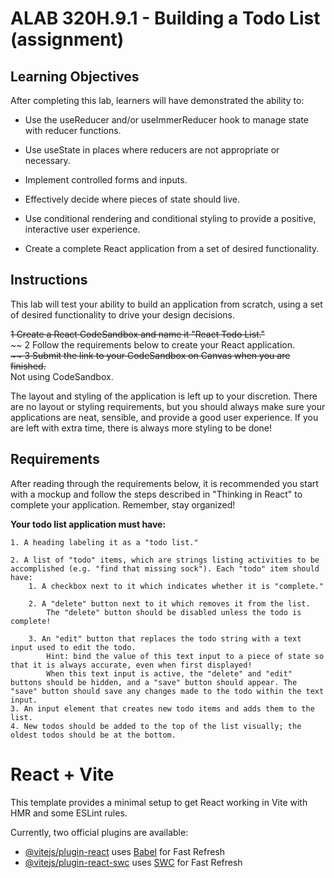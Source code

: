 # ALAB 320H.9.1 - Building a Todo List (assignment)

## Learning Objectives

After completing this lab, learners will have demonstrated the ability to:

- Use the useReducer and/or useImmerReducer hook to manage state with reducer functions.

- Use useState in places where reducers are not appropriate or necessary.
- Implement controlled forms and inputs.
- Effectively decide where pieces of state should live.
- Use conditional rendering and conditional styling to provide a positive, interactive user experience.
- Create a complete React application from a set of desired functionality.


## Instructions

This lab will test your ability to build an application from scratch, using a set of desired functionality to drive your design decisions.

   ~~1 Create a React CodeSandbox and name it "React Todo List."~~ <br>
   ~~ 2 Follow the requirements below to create your React application.~~<br>
   ~~ 3 Submit the link to your CodeSandbox on Canvas when you are finished.~~<br>
    Not using CodeSandbox.

The layout and styling of the application is left up to your discretion. There are no layout or styling requirements, but you should always make sure your applications are neat, sensible, and provide a good user experience. If you are left with extra time, there is always more styling to be done!

## Requirements

After reading through the requirements below, it is recommended you start with a mockup and follow the steps described in "Thinking in React" to complete your application. Remember, stay organized!

**Your todo list application must have:**



    1. A heading labeling it as a "todo list."

    2. A list of "todo" items, which are strings listing activities to be accomplished (e.g. "find that missing sock"). Each "todo" item should have:
        1. A checkbox next to it which indicates whether it is "complete."

        2. A "delete" button next to it which removes it from the list.
            The "delete" button should be disabled unless the todo is complete!

        3. An "edit" button that replaces the todo string with a text input used to edit the todo.
            Hint: bind the value of this text input to a piece of state so that it is always accurate, even when first displayed!
            When this text input is active, the "delete" and "edit" buttons should be hidden, and a "save" button should appear. The "save" button should save any changes made to the todo within the text input.
    3. An input element that creates new todo items and adds them to the list.
    4. New todos should be added to the top of the list visually; the oldest todos should be at the bottom.










# React + Vite

This template provides a minimal setup to get React working in Vite with HMR and some ESLint rules.

Currently, two official plugins are available:

- [@vitejs/plugin-react](https://github.com/vitejs/vite-plugin-react/blob/main/packages/plugin-react/README.md) uses [Babel](https://babeljs.io/) for Fast Refresh
- [@vitejs/plugin-react-swc](https://github.com/vitejs/vite-plugin-react-swc) uses [SWC](https://swc.rs/) for Fast Refresh
